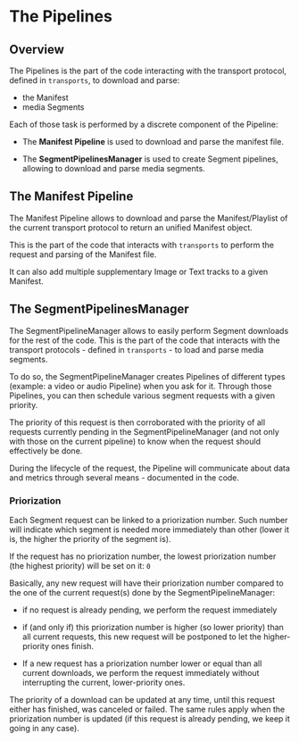 # The Pipelines ################################################################


## Overview ####################################################################

The Pipelines is the part of the code interacting with the transport protocol,
defined in `transports`, to download and parse:
  - the Manifest
  - media Segments

Each of those task is performed by a discrete component of the Pipeline:

  - The __Manifest Pipeline__ is used to download and parse the manifest file.

  - The __SegmentPipelinesManager__ is used to create Segment pipelines,
    allowing to download and parse media segments.



## The Manifest Pipeline #######################################################

The Manifest Pipeline allows to download and parse the Manifest/Playlist of the
current transport protocol to return an unified Manifest object.

This is the part of the code that interacts with `transports` to perform the
request and parsing  of the Manifest file.

It can also add multiple supplementary Image or Text tracks to a given Manifest.



## The SegmentPipelinesManager #################################################

The SegmentPipelineManager allows to easily perform Segment downloads for the
rest of the code.
This is the part of the code that interacts with the transport protocols -
defined in `transports` - to load and parse media segments.

To do so, the SegmentPipelineManager creates Pipelines of different types
(example: a video or audio Pipeline) when you ask for it.
Through those Pipelines, you can then schedule various segment requests with a
given priority.

The priority of this request is then corroborated with the
priority of all requests currently pending in the SegmentPipelineManager (and
not only with those on the current pipeline) to know when the request should
effectively be done.

During the lifecycle of the request, the Pipeline will communicate about data
and metrics through several means - documented in the code.

### Priorization ###############################################################

Each Segment request can be linked to a priorization number.
Such number will indicate which segment is needed more immediately than other
(lower it is, the higher the priority of the segment is).

If the request has no priorization number, the lowest priorization number
(the highest priority) will be set on it: ``0``

Basically, any new request will have their priorization number compared to the
one of the current request(s) done by the SegmentPipelineManager:

  - if no request is already pending, we perform the request immediately

  - if (and only if) this priorization number is higher (so lower priority) than
    all current requests, this new request will be postponed to let the
    higher-priority ones finish.

  - If a new request has a priorization number lower or equal than all current
    downloads, we perform the request immediately without interrupting the
    current, lower-priority ones.

The priority of a download can be updated at any time, until this request either
has finished, was canceled or failed. The same rules apply when the priorization
number is updated (if this request is already pending, we keep it going in any
case).
